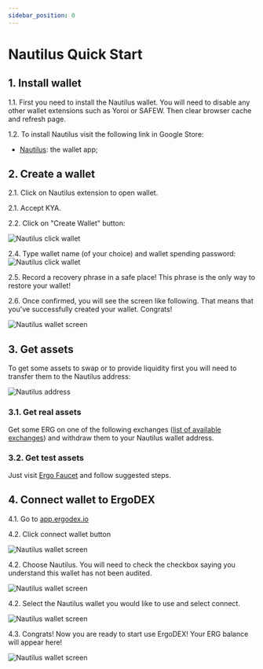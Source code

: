 ```yaml
---
sidebar_position: 0
---
```


# Nautilus Quick Start

## 1. Install wallet
1.1. First you need to install the Nautilus wallet. You will need to disable any other wallet extensions such as Yoroi or SAFEW. Then clear browser cache and refresh page.

1.2. To install Nautilus visit the following link in Google Store:
- [Nautilus](https://chrome.google.com/webstore/detail/nautilus/gjlmehlldlphhljhpnlddaodbjjcchai): the wallet app;

## 2. Create a wallet

2.1. Click on Nautilus extension to open wallet.

2.1. Accept KYA.

2.2. Click on "Create Wallet" button:

![Nautilus click wallet](/img/user-guides/quick-start-nautilus/2.png)

2.4. Type wallet name (of your choice) and wallet spending password:
![Nautilus click wallet](/img/user-guides/quick-start-nautilus/3.png)

2.5. Record a recovery phrase in a safe place! This phrase is the only way to restore your wallet!

2.6. Once confirmed, you will see the screen like following. That means that you've 
successfully created your wallet. Congrats!

![Nautilus wallet screen](/img/user-guides/quick-start-nautilus/4.png)

## 3. Get assets

To get some assets to swap or to provide liquidity first you will need to transfer them to the Nautilus address:

![Nautilus address](/img/user-guides/quick-start-nautilus/5.png)

### 3.1. Get real assets

Get some ERG on one of the following exchanges ([list of available exchanges](https://ergoplatform.org/en/exchanges/)) and
  withdraw them to your Nautilus wallet address.

### 3.2. Get test assets
Just visit [Ergo Faucet](https://ergofaucet.org/) and follow suggested steps.

## 4. Connect wallet to ErgoDEX

4.1. Go to [app.ergodex.io](https://app.ergodex.io)

4.2. Click connect wallet button

![Nautilus wallet screen](/img/user-guides/quick-start-nautilus/6.png)

4.2. Choose Nautilus. You will need to check the checkbox saying you understand this wallet has not been audited.

![Nautilus wallet screen](/img/user-guides/quick-start-nautilus/7.png)

4.2. Select the Nautilus wallet you would like to use and select connect.

![Nautilus wallet screen](/img/user-guides/quick-start-nautilus/8.png)

4.3. Congrats! Now you are ready to start use ErgoDEX! Your ERG balance will appear here!

![Nautilus wallet screen](/img/user-guides/quick-start-nautilus/9.png)

